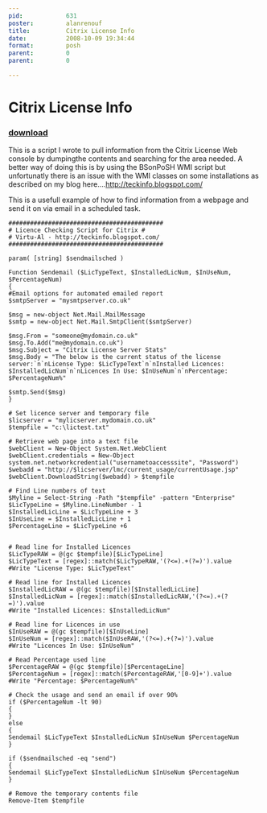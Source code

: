 ```yaml
---
pid:            631
poster:         alanrenouf
title:          Citrix License Info
date:           2008-10-09 19:34:44
format:         posh
parent:         0
parent:         0

---
```


# Citrix License Info

### [download](631.ps1)

This is a script I wrote to pull information from the Citrix License Web console by dumpingthe contents and searching for the area needed.  A better way of doing this is by using the BSonPoSH WMI script but unfortunatly there is an issue with the WMI classes on some installations as described on my blog here....http://teckinfo.blogspot.com/

This is a usefull example of how to find information from a webpage and send it on via email in a scheduled task.

```posh
###########################################
# Licence Checking Script for Citrix #
# Virtu-Al - http://teckinfo.blogspot.com/
###########################################

param( [string] $sendmailsched )

Function Sendemail ($LicTypeText, $InstalledLicNum, $InUseNum, $PercentageNum)
{
#Email options for automated emailed report
$smtpServer = "mysmtpserver.co.uk"

$msg = new-object Net.Mail.MailMessage
$smtp = new-object Net.Mail.SmtpClient($smtpServer)

$msg.From = "someone@mydomain.co.uk"
$msg.To.Add("me@mydomain.co.uk")
$msg.Subject = "Citrix License Server Stats"
$msg.Body = "The below is the current status of the license server:`n`nLicense Type: $LicTypeText`n`nInstalled Licences: $InstalledLicNum`n`nLicences In Use: $InUseNum`n`nPercentage: $PercentageNum%"

$smtp.Send($msg)
}

# Set licence server and temporary file
$licserver = "mylicserver.mydomain.co.uk"
$tempfile = "c:\lictest.txt"

# Retrieve web page into a text file
$webClient = New-Object System.Net.WebClient
$webClient.credentials = New-Object system.net.networkcredential("usernametoaccesssite", "Password")
$webadd = "http://$licserver/lmc/current_usage/currentUsage.jsp"
$webClient.DownloadString($webadd) > $tempfile

# Find Line numbers of text
$Myline = Select-String -Path "$tempfile" -pattern "Enterprise"
$LicTypeLine = $Myline.LineNumber - 1
$InstalledLicLine = $LicTypeLine + 3
$InUseLine = $InstalledLicLine + 1
$PercentageLine = $LicTypeLine +6


# Read line for Installed Licences
$LicTypeRAW = @(gc $tempfile)[$LicTypeLine]
$LicTypeText = [regex]::match($LicTypeRAW,'(?<=).+(?=)').value
#Write "License Type: $LicTypeText"

# Read line for Installed Licences
$InstalledLicRAW = @(gc $tempfile)[$InstalledLicLine]
$InstalledLicNum = [regex]::match($InstalledLicRAW,'(?<=).+(?=)').value
#Write "Installed Licences: $InstalledLicNum"

# Read line for Licences in use
$InUseRAW = @(gc $tempfile)[$InUseLine]
$InUseNum = [regex]::match($InUseRAW,'(?<=).+(?=)').value
#Write "Licences In Use: $InUseNum"

# Read Percentage used line
$PercentageRAW = @(gc $tempfile)[$PercentageLine]
$PercentageNum = [regex]::match($PercentageRAW,'[0-9]+').value
#Write "Percentage: $PercentageNum%"

# Check the usage and send an email if over 90%
if ($PercentageNum -lt 90)
{
}
else
{
Sendemail $LicTypeText $InstalledLicNum $InUseNum $PercentageNum
}

if ($sendmailsched -eq "send")
{
Sendemail $LicTypeText $InstalledLicNum $InUseNum $PercentageNum
}

# Remove the temporary contents file
Remove-Item $tempfile
```
